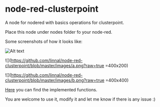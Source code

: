 # node-red-clusterpoint
A node for nodered with basics operations for clusterpoint.

Place this node under nodes folder fo your node-red. 

Some screenshots of how it looks like: 

![Alt text](https://github.com/linnal/node-red-clusterpoint/blob/master/images/c.png?raw=true)

![](https://github.com/linnal/node-red-clusterpoint/blob/master/images/a.png?raw=true =400x200)

![](https://github.com/linnal/node-red-clusterpoint/blob/master/images/b.png?raw=true =400x400)

[Here](http://docs.clusterpoint.com/examples/#/Node.js/connection) you can find the implemented functions. 

You are welcome to use it, modify it and let me know if there is any issue :)